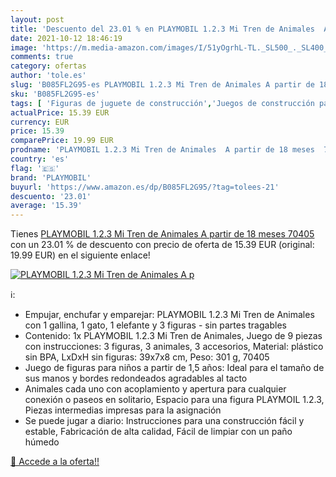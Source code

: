 ```yaml
---
layout: post
title: 'Descuento del 23.01 % en PLAYMOBIL 1.2.3 Mi Tren de Animales  A p'
date: 2021-10-12 18:46:19
image: 'https://m.media-amazon.com/images/I/51yOgrhL-TL._SL500_._SL400_.jpg'
comments: true
category: ofertas
author: 'tole.es'
slug: 'B085FL2G95-es PLAYMOBIL 1.2.3 Mi Tren de Animales A partir de 18 meses...'
sku: 'B085FL2G95-es'
tags: [ 'Figuras de juguete de construcción','Juegos de construcción para niños','Juguetes','Juguetes y juegos','playmobil', ]
actualPrice: 15.39 EUR
currency: EUR
price: 15.39
comparePrice: 19.99 EUR
prodname: 'PLAYMOBIL 1.2.3 Mi Tren de Animales  A partir de 18 meses  70405 '
country: 'es'
flag: '🇪🇸'
brand: 'PLAYMOBIL'
buyurl: 'https://www.amazon.es/dp/B085FL2G95/?tag=tolees-21'
descuento: '23.01'
average: '15.39'
---
```


Tienes [PLAYMOBIL 1.2.3 Mi Tren de Animales  A partir de 18 meses  70405 ](https://www.amazon.es/dp/B085FL2G95/?tag=tolees-21) con un 23.01 % de descuento con precio de oferta de 15.39 EUR (original: 19.99 EUR) en el siguiente enlace!

[![PLAYMOBIL 1.2.3 Mi Tren de Animales  A p](https://m.media-amazon.com/images/I/51yOgrhL-TL._SL500_._SL400_.jpg)](https://www.amazon.es/dp/B085FL2G95/?tag=tolees-21)

ℹ️:

- Empujar, enchufar y emparejar: PLAYMOBIL 1.2.3 Mi Tren de Animales con 1 gallina, 1 gato, 1 elefante y 3 figuras - sin partes tragables
- Contenido: 1x PLAYMOBIL 1.2.3 Mi Tren de Animales, Juego de 9 piezas con instrucciones: 3 figuras, 3 animales, 3 accesorios, Material: plástico sin BPA, LxDxH sin figuras: 39x7x8 cm, Peso: 301 g, 70405
- Juego de figuras para niños a partir de 1,5 años: Ideal para el tamaño de sus manos y bordes redondeados agradables al tacto
- Animales cada uno con acoplamiento y apertura para cualquier conexión o paseos en solitario, Espacio para una figura PLAYMOIL 1.2.3, Piezas intermedias impresas para la asignación
- Se puede jugar a diario: Instrucciones para una construcción fácil y estable, Fabricación de alta calidad, Fácil de limpiar con un paño húmedo

[🛒 Accede a la oferta!!](https://www.amazon.es/dp/B085FL2G95/?tag=tolees-21)
